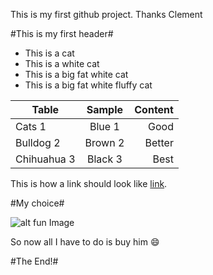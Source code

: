 This is my first github project. Thanks Clement

#This is my first header#


* This is a cat
* This is a white cat
* This is a big fat white cat
* This is a big fat white fluffy cat


| Table      | Sample          | Content  |
| ------------- |:-------------:| -----:|
| Cats 1      | Blue 1 | Good |
| Bulldog 2     | Brown 2     |   Better |
| Chihuahua 3 | Black 3      |    Best |

This is how a link should look like [link](https://github.com/stellangugi/Mynewproject.git).

#My choice#

![alt fun Image](http://1.bp.blogspot.com/-tdCmGV7MjWU/UWeeJGkFtKI/AAAAAAAAAbI/5Fr9TrYC5lo/s1600/Asian+Semi-longhair+cat+breed_002.jpg "party!")

So now all I have to do is buy him :smile:

#The End!#
